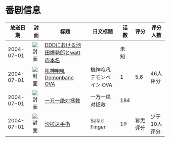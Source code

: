 # 番剧信息

|放送日期|封面|标题|日文标题|话数|评分|评分人数|
|---|---|---|---|---|---|---|
|2004-07-01|![封面](https://lain.bgm.tv/pic/cover/c/a8/ec/320523_qpRp5.jpg)|[DDDにおける池田爆発郎とwattの本名](https://bangumi.tv/subject/320523)||未知|||
|2004-07-01|![封面](https://lain.bgm.tv/pic/cover/c/98/f9/49349_Am7LZ.jpg)|[机神咆吼Demonbane OVA](https://bangumi.tv/subject/49349)|機神咆吼デモンベイン OVA|1|5.6|46人评分|
|2004-07-01|![封面](https://lain.bgm.tv/pic/cover/c/7c/61/307946_eUO14.jpg)|[一万一绝对拯救](https://bangumi.tv/subject/307946)|一万一绝对拯救|184|||
|2004-07-01|![封面](https://lain.bgm.tv/pic/cover/c/49/96/422749_6S6Se.jpg)|[沙拉达手指](https://bangumi.tv/subject/422749)|Salad Finger|19|暂无评分|少于10人评分|
